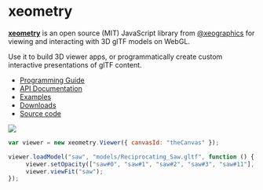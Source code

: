 # xeometry

[**xeometry**](http://xeometry.org) is an open source \(MIT\) JavaScript library from [@xeographics](https://twitter.com/xeographics) for viewing and interacting with 3D glTF models on WebGL. 

Use it to build 3D viewer apps, or programmatically create custom interactive presentations of glTF content.

* [Programming Guide](https://www.gitbook.com/book/xeolabs/xeometry-guide/details)
* [API Documentation](http://xeometry.org/docs)
* [Examples](http://xeometry.org/examples)
* [Downloads](https://github.com/xeolabs/xeometry/releases)
* [Source code](https://github.com/xeolabs/xeometry)

[![](http://xeolabs.com/xeometry/assets/transparency.png)](http://xeolabs.com/xeometry/examples/#guidebook_transparency)

````javascript
var viewer = new xeometry.Viewer({ canvasId: "theCanvas" });

viewer.loadModel("saw", "models/Reciprocating_Saw.gltf", function () {
     viewer.setOpacity(["saw#0", "saw#1", "saw#2", "saw#3", "saw#11"], 0.3);
     viewer.viewFit("saw");
});
````
